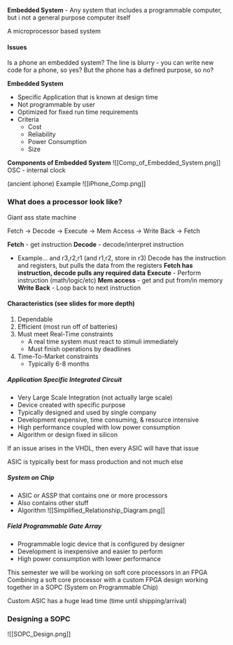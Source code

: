 **Embedded System** - Any system that includes a programmable computer, but i not a general purpose computer itself

A microprocessor based system

#### Issues
Is a phone an embedded system? The line is blurry - you can write new code for a phone, so yes? But the phone has a defined purpose, so no?

**Embedded System**
- Specific Application that is known at design time
- Not programmable by user
- Optimized for fixed run time requirements
- Criteria
	- Cost
	- Reliability
	- Power Consumption
	- Size

**Components of Embedded System**
![[Comp_of_Embedded_System.png]]
OSC - internal clock

(ancient iphone) Example
![[iPhone_Comp.png]]

### What does a processor look like?

Giant ass state machine

Fetch -> Decode -> Execute -> Mem Access -> Write Back -> Fetch

**Fetch** - get instruction
**Decode** - decode/interpret instruction 
- Example...
  and r3,r2,r1 (and r1,r2, store in r3)
  Decode has the instruction and registers, but pulls the data from the registers
  **Fetch has instruction, decode pulls any required data**
**Execute** - Perform instruction (math/logic/etc)
**Mem access** - get and put from/in memory
**Write Back** - Loop back to next instruction

#### Characteristics (see slides for more depth)
1. Dependable
2. Efficient (most run off of batteries)
3. Must meet Real-Time constraints
	- A real time system must react to stimuli immediately
	- Must finish operations by deadlines
4. Time-To-Market constraints
	- Typically 6-8 months

##### Application Specific Integrated Circuit

- Very Large Scale Integration (not actually large scale) 
- Device created with specific purpose
- Typically designed and used by single company
- Development expensive, time consuming, & resource intensive
- High performance coupled with low power consumption
- Algorithm or design fixed in silicon

If an issue arises in the VHDL, then every ASIC will have that issue 

ASIC is typically best for mass production and not much else

##### System on Chip

- ASIC or ASSP that contains one or more processors
- Also contains other stuff
- Algorithm
![[Simplified_Relationship_Diagram.png]]

##### Field Programmable Gate Array

- Programmable logic device that is configured by designer
- Development is inexpensive and easier to perform
- High power consumption with lower performance

This semester we will be working on soft core processors in an FPGA
Combining a soft core processor with a custom FPGA design working together in a SOPC (System on Programmable Chip)

Custom ASIC has a huge lead time (time until shipping/arrival)

### Designing a SOPC
![[SOPC_Design.png]]